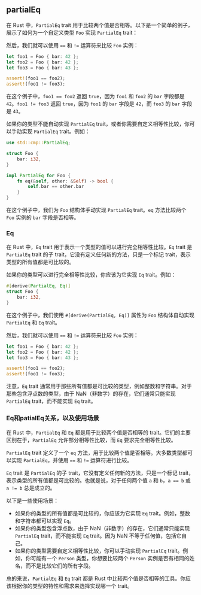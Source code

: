 ## partialEq

在 Rust 中，`PartialEq` trait 用于比较两个值是否相等。以下是一个简单的例子，展示了如何为一个自定义类型 `Foo` 实现 `PartialEq` trait：

然后，我们就可以使用 `==` 和 `!=` 运算符来比较 `Foo` 实例：

```rust
let foo1 = Foo { bar: 42 };
let foo2 = Foo { bar: 42 };
let foo3 = Foo { bar: 43 };

assert!(foo1 == foo2);
assert!(foo1 != foo3);
```

在这个例子中，`foo1 == foo2` 返回 `true`，因为 `foo1` 和 `foo2` 的 `bar` 字段都是 `42`。`foo1 != foo3` 返回 `true`，因为 `foo1` 的 `bar` 字段是 `42`，而 `foo3` 的 `bar` 字段是 `43`。

如果你的类型不能自动实现 `PartialEq` trait，或者你需要自定义相等性比较，你可以手动实现 `PartialEq` trait。例如：

```rust
use std::cmp::PartialEq;

struct Foo {
    bar: i32,
}

impl PartialEq for Foo {
    fn eq(&self, other: &Self) -> bool {
        self.bar == other.bar
    }
}
```

在这个例子中，我们为 `Foo` 结构体手动实现 `PartialEq` trait。`eq` 方法比较两个 `Foo` 实例的 `bar` 字段是否相等。

### Eq

在 Rust 中，`Eq` trait 用于表示一个类型的值可以进行完全相等性比较。`Eq` trait 是 `PartialEq` trait 的子 trait，它没有定义任何新的方法，只是一个标记 trait，表示类型的所有值都是可比较的。

如果你的类型可以进行完全相等性比较，你应该为它实现 `Eq` trait。例如：

```rust
#[derive(PartialEq, Eq)]
struct Foo {
    bar: i32,
}
```

在这个例子中，我们使用 `#[derive(PartialEq, Eq)]` 属性为 `Foo` 结构体自动实现 `PartialEq` 和 `Eq` trait。

然后，我们就可以使用 `==` 和 `!=` 运算符来比较 `Foo` 实例：

```rust
let foo1 = Foo { bar: 42 };
let foo2 = Foo { bar: 42 };
let foo3 = Foo { bar: 43 };

assert!(foo1 == foo2);
assert!(foo1 != foo3);
```

注意，`Eq` trait 通常用于那些所有值都是可比较的类型，例如整数和字符串。对于那些包含浮点数的类型，由于 NaN（非数字）的存在，它们通常只能实现 `PartialEq` trait，而不能实现 `Eq` trait。

### Eq和patialEq关系，以及使用场景

在 Rust 中，`PartialEq` 和 `Eq` 都是用于比较两个值是否相等的 trait。它们的主要区别在于，`PartialEq` 允许部分相等性比较，而 `Eq` 要求完全相等性比较。

`PartialEq` trait 定义了一个 `eq` 方法，用于比较两个值是否相等。大多数类型都可以实现 `PartialEq`，并使用 `==` 和 `!=` 运算符进行比较。

`Eq` trait 是 `PartialEq` 的子 trait，它没有定义任何新的方法，只是一个标记 trait，表示类型的所有值都是可比较的。也就是说，对于任何两个值 `a` 和 `b`，`a == b` 或 `a != b` 总是成立的。

以下是一些使用场景：

- 如果你的类型的所有值都是可比较的，你应该为它实现 `Eq` trait。例如，整数和字符串都可以实现 `Eq`。
- 如果你的类型包含浮点数，由于 NaN（非数字）的存在，它们通常只能实现 `PartialEq` trait，而不能实现 `Eq` trait。因为 NaN 不等于任何值，包括它自己。
- 如果你的类型需要自定义相等性比较，你可以手动实现 `PartialEq` trait。例如，你可能有一个 `Person` 类型，你想要比较两个 `Person` 实例是否有相同的姓名，而不是比较它们的所有字段。

总的来说，`PartialEq` 和 `Eq` trait 都是 Rust 中比较两个值是否相等的工具。你应该根据你的类型的特性和需求来选择实现哪一个 trait。
